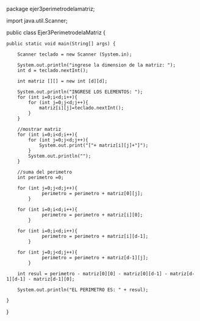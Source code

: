 package ejer3perimetrodelamatriz;

import java.util.Scanner;

public class Ejer3PerimetrodelaMatriz {

    public static void main(String[] args) {
        
        Scanner teclado = new Scanner (System.in);
        
        System.out.println("ingrese la dimension de la matriz: ");
        int d = teclado.nextInt(); 
        
        int matriz [][] = new int [d][d];
        
        System.out.println("INGRESE LOS ELEMENTOS: ");
        for (int i=0;i<d;i++){
            for (int j=0;j<d;j++){
                matriz[i][j]=teclado.nextInt(); 
            }
        }
       
        //mostrar matriz 
        for (int i=0;i<d;i++){
            for (int j=0;j<d;j++){
                System.out.print("["+ matriz[i][j]+"]");
            }
            System.out.println("");
        }
        
        //suma del perimetro
        int perimetro =0;
        
        for (int j=0;j<d;j++){
                 perimetro = perimetro + matriz[0][j]; 
            }
        
        for (int i=0;i<d;i++){
                 perimetro = perimetro + matriz[i][0]; 
            }
        
        for (int i=0;i<d;i++){
                 perimetro = perimetro + matriz[i][d-1]; 
            }
        
        for (int j=0;j<d;j++){
                 perimetro = perimetro + matriz[d-1][j]; 
            }
        
        int resul = perimetro - matriz[0][0] - matriz[0][d-1] - matriz[d-1][d-1] - matriz[d-1][0]; 
        
        System.out.println("EL PERIMETRO ES: " + resul);
        
    }  
}
